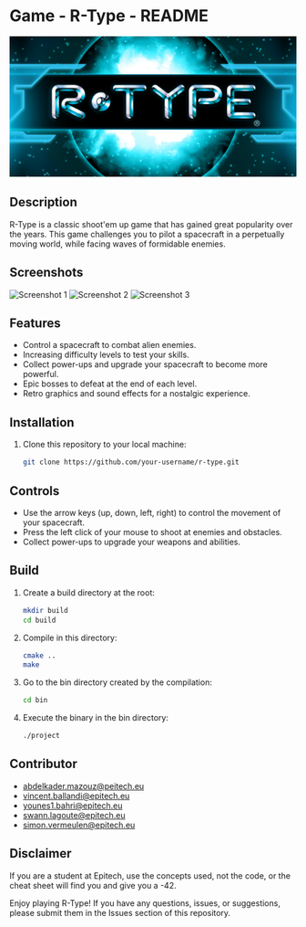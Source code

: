 # Game - R-Type - README

![R-Type Logo](./assets/Doc/LogoRtype.png)

## Description

R-Type is a classic shoot'em up game that has gained great popularity over the years. This game challenges you to pilot a spacecraft in a perpetually moving world, while facing waves of formidable enemies.

## Screenshots

![Screenshot 1](screenshot1.png)
![Screenshot 2](screenshot2.png)
![Screenshot 3](screenshot3.png)

## Features

- Control a spacecraft to combat alien enemies.
- Increasing difficulty levels to test your skills.
- Collect power-ups and upgrade your spacecraft to become more powerful.
- Epic bosses to defeat at the end of each level.
- Retro graphics and sound effects for a nostalgic experience.

## Installation

1. Clone this repository to your local machine:
   ```bash
   git clone https://github.com/your-username/r-type.git

## Controls

- Use the arrow keys (up, down, left, right) to control the movement of your spacecraft.
- Press the left click of your mouse to shoot at enemies and obstacles.
- Collect power-ups to upgrade your weapons and abilities.

## Build

1. Create a build directory at the root:
    ```bash
    mkdir build
    cd build

2. Compile in this directory:
    ```bash
    cmake ..
    make

3. Go to the bin directory created by the compilation:
    ```bash
    cd bin

4. Execute the binary in the bin directory:
    ```bash
    ./project

## Contributor

- abdelkader.mazouz@peitech.eu
- vincent.ballandi@epitech.eu
- younes1.bahri@epitech.eu
- swann.lagoute@epitech.eu
- simon.vermeulen@epitech.eu

## Disclaimer

If you are a student at Epitech, use the concepts used, not the code, or the cheat sheet will find you and give you a -42.

Enjoy playing R-Type! If you have any questions, issues, or suggestions, please submit them in the Issues section of this repository.